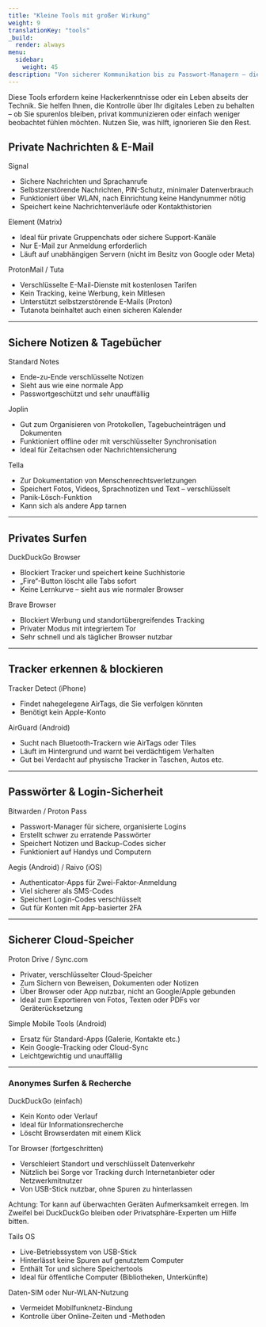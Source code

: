 ```yaml
---
title: "Kleine Tools mit großer Wirkung"
weight: 9
translationKey: "tools"
_build:
  render: always
menu:
  sidebar:
    weight: 45
description: "Von sicherer Kommunikation bis zu Passwort-Managern – diese Tools unterstützen Privatsphäre diskret, ohne „Ich verstecke etwas“ zu schreien. Wählen Sie aus, was passt – ohne Fachjargon, ohne Überforderung, einfach funktionierende Lösungen."
---
```


Diese Tools erfordern keine Hackerkenntnisse oder ein Leben abseits der Technik. Sie helfen Ihnen, die Kontrolle über Ihr digitales Leben zu behalten – ob Sie spurenlos bleiben, privat kommunizieren oder einfach weniger beobachtet fühlen möchten. Nutzen Sie, was hilft, ignorieren Sie den Rest.

## Private Nachrichten & E-Mail

Signal

* Sichere Nachrichten und Sprachanrufe
* Selbstzerstörende Nachrichten, PIN-Schutz, minimaler Datenverbrauch
* Funktioniert über WLAN, nach Einrichtung keine Handynummer nötig
* Speichert keine Nachrichtenverläufe oder Kontakthistorien

Element (Matrix)

* Ideal für private Gruppenchats oder sichere Support-Kanäle
* Nur E-Mail zur Anmeldung erforderlich
* Läuft auf unabhängigen Servern (nicht im Besitz von Google oder Meta)

ProtonMail / Tuta

* Verschlüsselte E-Mail-Dienste mit kostenlosen Tarifen
* Kein Tracking, keine Werbung, kein Mitlesen
* Unterstützt selbstzerstörende E-Mails (Proton)
* Tutanota beinhaltet auch einen sicheren Kalender

---

## Sichere Notizen & Tagebücher

Standard Notes

* Ende-zu-Ende verschlüsselte Notizen
* Sieht aus wie eine normale App
* Passwortgeschützt und sehr unauffällig

Joplin

* Gut zum Organisieren von Protokollen, Tagebucheinträgen und Dokumenten
* Funktioniert offline oder mit verschlüsselter Synchronisation
* Ideal für Zeitachsen oder Nachrichtensicherung

Tella

* Zur Dokumentation von Menschenrechtsverletzungen
* Speichert Fotos, Videos, Sprachnotizen und Text – verschlüsselt
* Panik-Lösch-Funktion
* Kann sich als andere App tarnen

---

## Privates Surfen

DuckDuckGo Browser

* Blockiert Tracker und speichert keine Suchhistorie
* „Fire“-Button löscht alle Tabs sofort
* Keine Lernkurve – sieht aus wie normaler Browser

Brave Browser

* Blockiert Werbung und standortübergreifendes Tracking
* Privater Modus mit integriertem Tor
* Sehr schnell und als täglicher Browser nutzbar

---

## Tracker erkennen & blockieren

Tracker Detect (iPhone)

* Findet nahegelegene AirTags, die Sie verfolgen könnten
* Benötigt kein Apple-Konto

AirGuard (Android)

* Sucht nach Bluetooth-Trackern wie AirTags oder Tiles
* Läuft im Hintergrund und warnt bei verdächtigem Verhalten
* Gut bei Verdacht auf physische Tracker in Taschen, Autos etc.

---

## Passwörter & Login-Sicherheit

Bitwarden / Proton Pass

* Passwort-Manager für sichere, organisierte Logins
* Erstellt schwer zu erratende Passwörter
* Speichert Notizen und Backup-Codes sicher
* Funktioniert auf Handys und Computern

Aegis (Android) / Raivo (iOS)

* Authenticator-Apps für Zwei-Faktor-Anmeldung
* Viel sicherer als SMS-Codes
* Speichert Login-Codes verschlüsselt
* Gut für Konten mit App-basierter 2FA

---

## Sicherer Cloud-Speicher

Proton Drive / Sync.com

* Privater, verschlüsselter Cloud-Speicher
* Zum Sichern von Beweisen, Dokumenten oder Notizen
* Über Browser oder App nutzbar, nicht an Google/Apple gebunden
* Ideal zum Exportieren von Fotos, Texten oder PDFs vor Geräterücksetzung

Simple Mobile Tools (Android)

* Ersatz für Standard-Apps (Galerie, Kontakte etc.)
* Kein Google-Tracking oder Cloud-Sync
* Leichtgewichtig und unauffällig

---

### Anonymes Surfen & Recherche

DuckDuckGo (einfach)

* Kein Konto oder Verlauf
* Ideal für Informationsrecherche
* Löscht Browserdaten mit einem Klick

Tor Browser (fortgeschritten)

* Verschleiert Standort und verschlüsselt Datenverkehr
* Nützlich bei Sorge vor Tracking durch Internetanbieter oder Netzwerkmitnutzer
* Von USB-Stick nutzbar, ohne Spuren zu hinterlassen

Achtung: Tor kann auf überwachten Geräten Aufmerksamkeit erregen. Im Zweifel bei DuckDuckGo bleiben oder Privatsphäre-Experten um Hilfe bitten.

Tails OS

* Live-Betriebssystem von USB-Stick
* Hinterlässt keine Spuren auf genutztem Computer
* Enthält Tor und sichere Speichertools
* Ideal für öffentliche Computer (Bibliotheken, Unterkünfte)

Daten-SIM oder Nur-WLAN-Nutzung

* Vermeidet Mobilfunknetz-Bindung
* Kontrolle über Online-Zeiten und -Methoden
